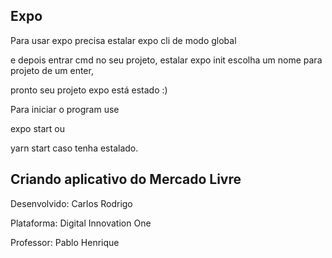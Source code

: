 

## Expo 

Para usar expo precisa estalar expo cli de modo global

e depois entrar cmd no seu projeto, estalar expo init escolha um nome para projeto de um enter,

pronto seu projeto expo está estado :)

Para iniciar o program use 

expo start ou 

yarn start caso tenha estalado.


## Criando aplicativo do Mercado Livre 

Desenvolvido: Carlos Rodrigo 

Plataforma: Digital Innovation One 

Professor: Pablo Henrique